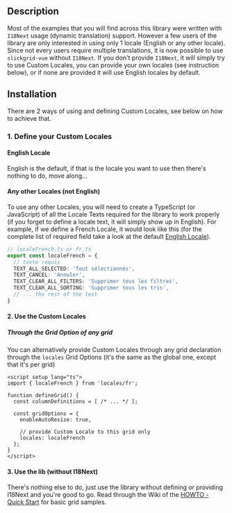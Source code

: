## Description
Most of the examples that you will find across this library were written with `I18Next` usage (dynamic translation) support. However a few users of the library are only interested in using only 1 locale (English or any other locale). Since not every users require multiple translations, it is now possible to use `slickgrid-vue` without `I18Next`. If you don't provide `I18Next`, it will simply try to use Custom Locales, you can provide your own locales (see instruction below), or if none are provided it will use English locales by default.

## Installation
There are 2 ways of using and defining Custom Locales, see below on how to achieve that.

### 1. Define your Custom Locales
#### English Locale
English is the default, if that is the locale you want to use then there's nothing to do, move along...

#### Any other Locales (not English)
To use any other Locales, you will need to create a TypeScript (or JavaScript) of all the Locale Texts required for the library to work properly (if you forget to define a locale text, it will simply show up in English). For example, if we define a French Locale, it would look like this (for the complete list of required field take a look at the default [English Locale](https://github.com/ghiscoding/slickgrid-vue-demos/blob/main/src/assets/locales/en/translation.json)).

```ts
// localeFrench.ts or fr.ts
export const localeFrench = {
  // texte requis
  TEXT_ALL_SELECTED: 'Tout sélectionnés',
  TEXT_CANCEL: 'Annuler',
  TEXT_CLEAR_ALL_FILTERS: 'Supprimer tous les filtres',
  TEXT_CLEAR_ALL_SORTING: 'Supprimer tous les tris',
  // ... the rest of the text
}
```

#### 2. Use the Custom Locales
##### Through the Grid Option of any grid
You can alternatively provide Custom Locales through any grid declaration through the `locales` Grid Options (it's the same as the global one, except that it's per grid)

```vue
<script setup lang="ts">
import { localeFrench } from 'locales/fr';

function defineGrid() {
  const columnDefinitions = [ /* ... */ ];

  const gridOptions = {
    enableAutoResize: true,

    // provide Custom Locale to this grid only
    locales: localeFrench
  };
}
</script>
```

#### 3. Use the lib (without I18Next)
There's nothing else to do, just use the library without defining or providing I18Next and you're good to go. Read through the Wiki of the [HOWTO - Quick Start](../getting-started/quick-start.md) for basic grid samples.
